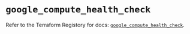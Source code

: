 # `google_compute_health_check`

Refer to the Terraform Registory for docs: [`google_compute_health_check`](https://registry.terraform.io/providers/hashicorp/google/5.10.0/docs/resources/compute_health_check).
